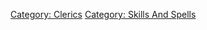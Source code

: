 [Category: Clerics](Category:_Clerics "wikilink") [Category: Skills And
Spells](Category:_Skills_And_Spells "wikilink")
